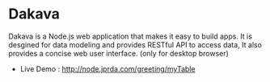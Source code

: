 # Dakava

Dakava is a Node.js web application that makes it easy to build apps. It is desgined for data modeling and provides RESTful API to access data,  It also provides a concise web user interface. (only for desktop browser)  

* Live Demo : http://node.jprda.com/greeting/myTable
